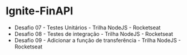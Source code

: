 # Ignite-FinAPI
* Desafio 07 - Testes Unitários - Trilha NodeJS - Rocketseat
* Desafio 08 - Testes de integração - Trilha NodeJS - Rocketseat
* Desafio 09 - Adicionar a função de transferência - Trilha NodeJS - Rocketseat